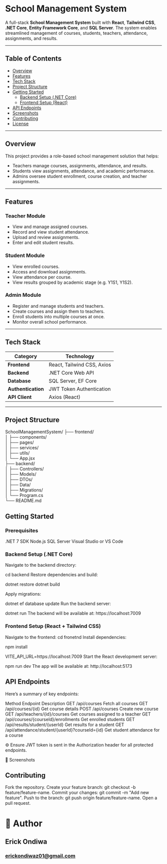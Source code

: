 # School Management System

A full-stack **School Management System** built with **React**, **Tailwind CSS**, **.NET Core**, **Entity Framework Core**, and **SQL Server**. The system enables streamlined management of courses, students, teachers, attendance, assignments, and results.

---

## Table of Contents

- [Overview](#overview)
- [Features](#features)
- [Tech Stack](#tech-stack)
- [Project Structure](#project-structure)
- [Getting Started](#getting-started)
  - [Backend Setup (.NET Core)](#backend-setup-net-core)
  - [Frontend Setup (React)](#frontend-setup-react)
- [API Endpoints](#api-endpoints)
- [Screenshots](#screenshots)
- [Contributing](#contributing)
- [License](#license)

---

##  Overview

This project provides a role-based school management solution that helps:

- Teachers manage courses, assignments, attendance, and results.
- Students view assignments, attendance, and academic performance.
- Admins oversee student enrollment, course creation, and teacher assignments.

---

##  Features

### Teacher Module
- View and manage assigned courses.
- Record and view student attendance.
- Upload and review assignments.
- Enter and edit student results.

###  Student Module
- View enrolled courses.
- Access and download assignments.
- View attendance per course.
- View results grouped by academic stage (e.g. Y1S1, Y1S2).

###  Admin Module
- Register and manage students and teachers.
- Create courses and assign them to teachers.
- Enroll students into multiple courses at once.
- Monitor overall school performance.

---

##  Tech Stack

| Category        | Technology                   |
|----------------|------------------------------|
| **Frontend**    | React, Tailwind CSS, Axios   |
| **Backend**     | .NET Core Web API            |
| **Database**    | SQL Server, EF Core          |
| **Authentication** | JWT Token Authentication |
| **API Client**  | Axios (React)                |

---

##  Project Structure

SchoolManagementSystem/
├── frontend/             
│   ├── components/           
│   ├── pages/             
│   ├── services/          
│   ├── utils/              
│   └── App.jsx             
├── backend/               
│   ├── Controllers/        
│   ├── Models/               
│   ├── DTOs/             
│   ├── Data/               
│   ├── Migrations/           
│   └── Program.cs           
└── README.md                 


## Getting Started

### Prerequisites
.NET 7 SDK
Node.js
SQL Server
Visual Studio or VS Code

### Backend Setup (.NET Core)
Navigate to the backend directory:

cd backend
Restore dependencies and build:

dotnet restore
dotnet build

Apply migrations:

dotnet ef database update
Run the backend server:

dotnet run
The backend will be available at: https://localhost:7009

### Frontend Setup (React + Tailwind CSS)
Navigate to the frontend:
cd fronetnd
Install dependencies:

npm install

VITE_API_URL=https://localhost:7009
Start the React development server:

npm run dev
The app will be available at: http://localhost:5173

## API Endpoints
Here’s a summary of key endpoints:

Method	Endpoint	Description
GET	/api/courses	Fetch all courses
GET	/api/courses/{id}	Get course details
POST	/api/courses	Create new course
GET	/api/teachers/{id}/courses	Get courses assigned to a teacher
GET	/api/courses/{courseId}/enrollments	Get enrolled students
GET	/api/results/student/{userId}	Get results for a student
GET	/api/attendance/student/{userId}?courseId={id}	Get student attendance for a course

⚙️ Ensure JWT token is sent in the Authorization header for all protected endpoints.

📸 Screenshots

## Contributing
Fork the repository.
Create your feature branch: git checkout -b feature/feature-name.
Commit your changes: git commit -m "Add new feature".
Push to the branch: git push origin feature/feature-name.
Open a pull request.

# 👨 Author
## Erick Ondiwa

### erickondiwaz01@gmail.com
